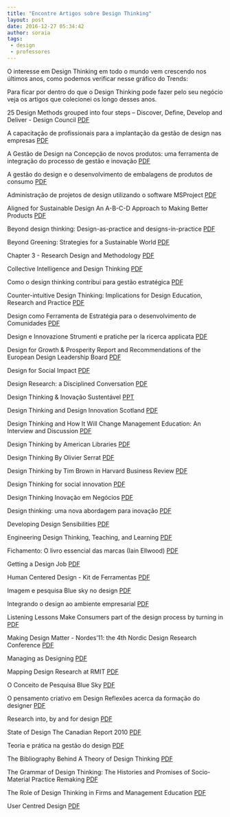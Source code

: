 ```yaml
---
title: "Encontre Artigos sobre Design Thinking"
layout: post
date: 2016-12-27 05:34:42
author: soraia
tags: 
 - design
 - professores
---
```


O interesse em Design Thinking em todo o mundo vem crescendo nos últimos anos, como podemos verificar nesse gráfico do Trends:

<script type="text/javascript" src="https://ssl.gstatic.com/trends_nrtr/884_RC03/embed_loader.js"></script> <script type="text/javascript"> trends.embed.renderExploreWidget("TIMESERIES", {"comparisonItem":[{"keyword":"design thinking","geo":"","time":"today 5-y"}],"category":0,"property":""}, {"exploreQuery":"q=design%20thinking"}); </script> 

Para ficar por dentro do que o Design Thinking pode fazer pelo seu negócio veja os artigos que colecionei os longo desses anos.

25 Design Methods grouped into four steps – Discover, Define, Develop and Deliver - Design Council [PDF](http://soraianovaes.com.br/inovacaoedesign/biblioteca/)

A capacitação de profissionais para a implantação da gestão de design nas empresas [PDF](http://soraianovaes.com.br/inovacaoedesign/biblioteca/)

A Gestão de Design na Concepção de novos produtos: uma ferramenta de integração do processo de gestão e inovação [PDF](http://soraianovaes.com.br/inovacaoedesign/biblioteca/)

A gestão do design e o desenvolvimento de embalagens de produtos de consumo [PDF](http://soraianovaes.com.br/inovacaoedesign/biblioteca/)

Administração de projetos de design utilizando o software MSProject [PDF](http://soraianovaes.com.br/inovacaoedesign/biblioteca/)

Aligned for Sustainable Design An A-B-C-D Approach to Making Better Products [PDF](http://soraianovaes.com.br/inovacaoedesign/biblioteca/)

Beyond design thinking: Design-as-practice and designs-in-practice [PDF](http://soraianovaes.com.br/inovacaoedesign/biblioteca/)

Beyond Greening: Strategies for a Sustainable World [PDF](http://soraianovaes.com.br/inovacaoedesign/biblioteca/)

Chapter 3 - Research Design and Methodology [PDF](http://soraianovaes.com.br/inovacaoedesign/biblioteca/)

Collective Intelligence and Design Thinking [PDF](http://soraianovaes.com.br/inovacaoedesign/biblioteca/)

Como o design thinking contribui para gestão estratégica [PDF](http://soraianovaes.com.br/inovacaoedesign/biblioteca/)

Counter-intuitive Design Thinking: Implications for Design Education, Research and Practice [PDF](http://soraianovaes.com.br/inovacaoedesign/biblioteca/)

Design como Ferramenta de Estratégia para o desenvolvimento de Comunidades [PDF](http://soraianovaes.com.br/inovacaoedesign/biblioteca/)

Design e Innovazione Strumenti e pratiche per la ricerca applicata [PDF](http://soraianovaes.com.br/inovacaoedesign/biblioteca/)

Design for Growth & Prosperity Report and Recommendations of the European Design Leadership Board [PDF](http://soraianovaes.com.br/inovacaoedesign/biblioteca/)

Design for Social Impact [PDF](http://soraianovaes.com.br/inovacaoedesign/biblioteca/)

Design Research: a Disciplined Conversation [PDF](http://soraianovaes.com.br/inovacaoedesign/biblioteca/)

Design Thinking & Inovação Sustentável [PPT](http://soraianovaes.com.br/inovacaoedesign/biblioteca/)

Design Thinking and Design Innovation Scotland [PDF](http://soraianovaes.com.br/inovacaoedesign/biblioteca/)

Design Thinking and How It Will Change Management Education: An Interview and Discussion [PDF](http://soraianovaes.com.br/inovacaoedesign/biblioteca/)

Design Thinking by American Libraries [PDF](http://soraianovaes.com.br/inovacaoedesign/biblioteca/)

Design Thinking By Olivier Serrat [PDF](http://soraianovaes.com.br/inovacaoedesign/biblioteca/)

Design Thinking by Tim Brown in Harvard Business Review [PDF](http://soraianovaes.com.br/inovacaoedesign/biblioteca/)

Design Thinking for social innovation [PDF](http://soraianovaes.com.br/inovacaoedesign/biblioteca/)

Design Thinking Inovação em Negócios [PDF](http://soraianovaes.com.br/inovacaoedesign/biblioteca/)

Design thinking: uma nova abordagem para inovação [PDF](http://soraianovaes.com.br/inovacaoedesign/biblioteca/)

Developing Design Sensibilities [PDF](http://soraianovaes.com.br/inovacaoedesign/biblioteca/)

Engineering Design Thinking, Teaching, and Learning [PDF](http://soraianovaes.com.br/inovacaoedesign/biblioteca/)

Fichamento: O livro essencial das marcas (Iain Ellwood) [PDF](http://soraianovaes.com.br/inovacaoedesign/biblioteca/)

Getting a Design Job [PDF](http://soraianovaes.com.br/inovacaoedesign/biblioteca/)

Human Centered Design - Kit de Ferramentas [PDF](http://soraianovaes.com.br/inovacaoedesign/biblioteca/)

Imagem e pesquisa Blue sky no design [PDF](http://soraianovaes.com.br/inovacaoedesign/biblioteca/)

Integrando o design ao ambiente empresarial [PDF](http://soraianovaes.com.br/inovacaoedesign/biblioteca/)

Listening Lessons Make Consumers part of the design process by turning in [PDF](http://soraianovaes.com.br/inovacaoedesign/biblioteca/)

Making Design Matter - Nordes’11: the 4th Nordic Design Research Conference [PDF](http://soraianovaes.com.br/inovacaoedesign/biblioteca/)

Managing as Designing [PDF](http://soraianovaes.com.br/inovacaoedesign/biblioteca/)

Mapping Design Research at RMIT [PDF](http://soraianovaes.com.br/inovacaoedesign/biblioteca/)

O Conceito de Pesquisa Blue Sky [PDF](http://soraianovaes.com.br/inovacaoedesign/biblioteca/)

O pensamento criativo em Design Reflexões acerca da formação do designer [PDF](http://soraianovaes.com.br/inovacaoedesign/biblioteca/)

Research into, by and for design [PDF](http://soraianovaes.com.br/inovacaoedesign/biblioteca/)

State of Design The Canadian Report 2010 [PDF](http://soraianovaes.com.br/inovacaoedesign/biblioteca/)

Teoria e prática na gestão do design [PDF](http://soraianovaes.com.br/inovacaoedesign/biblioteca/)

The Bibliography Behind A Theory of Design Thinking [PDF](http://soraianovaes.com.br/inovacaoedesign/biblioteca/)

The Grammar of Design Thinking: The Histories and Promises of Socio-Material Practice Remaking [PDF](http://soraianovaes.com.br/inovacaoedesign/biblioteca/)

The Role of Design Thinking in Firms and Management Education [PDF](http://soraianovaes.com.br/inovacaoedesign/biblioteca/)

User Centred Design [PDF](http://soraianovaes.com.br/inovacaoedesign/biblioteca/)
